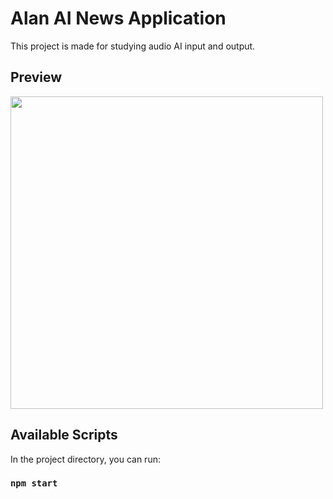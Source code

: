 # Alan AI News Application

This project is made for studying audio AI input and output.

## Preview
<div stlye={{display: "flex", alignItems: "column", justifyContent: "center"}}>
	<img src="https://user-images.githubusercontent.com/74028161/131946677-9106cc68-f728-459f-b43b-12d6f502dd7d.png" width="500px">
</div>

## Available Scripts

In the project directory, you can run:

### `npm start`
